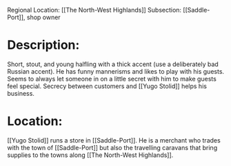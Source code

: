 Regional Location: [[The North-West Highlands]]
Subsection: [[Saddle-Port]], shop owner
# Description:
Short, stout, and young halfling with a thick accent (use a deliberately bad Russian accent). He has funny mannerisms and likes to play with his guests. Seems to always let someone in on a little secret with him to make guests feel special. Secrecy between customers and [[Yugo Stolid]] helps his business. 
# Location:
[[Yugo Stolid]] runs a store in [[Saddle-Port]]. He is a merchant who trades with the town of [[Saddle-Port]] but also the travelling caravans that bring supplies to the towns along [[The North-West Highlands]]. 